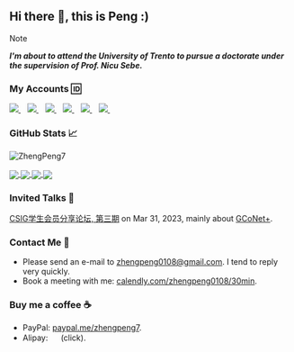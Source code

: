 ## Hi there 👋, this is Peng :)

> [!note]
> _**I'm about to attend the University of Trento to pursue a doctorate under the supervision of Prof. Nicu Sebe.**_

### My Accounts 🆔

<a href="https://github.com/zhengpeng7" target="_blank">
    <img src="https://img.shields.io/badge/GitHub-181717.svg?style=for-the-badge&logo=GitHub&logoColor=white">
</a>&nbsp;&nbsp;
<a href="https://scholar.google.com/citations?user=TZRzWOsAAAAJ" target="_blank">
    <img src="https://img.shields.io/badge/Google%20Scholar-4285F4.svg?style=for-the-badge&logo=Google-Scholar&logoColor=white"/>
</a>&nbsp;&nbsp;
<a href="https://huggingface.co/ZhengPeng7" target="_blank">
    <img src="https://img.shields.io/badge/HuggingFace-ed8A09.svg?style=for-the-badge&logo=HuggingFace&logoColor=white"/>
</a>&nbsp;&nbsp;
<a href="https://x.com/zhengpeng0108" target="_blank">
    <img src="https://img.shields.io/badge/Twitter-000000?style=for-the-badge&logo=X&logoColor=white">
</a>&nbsp;&nbsp;
<a href="https://discordapp.com/users/ZP#3633" target="_blank">
    <img src="https://img.shields.io/badge/Discord-5544BB?style=for-the-badge&logo=Discord&logoColor=white">
</a>&nbsp;&nbsp;
<a href="https://www.linkedin.com/in/ZhengPeng7" target="_blank">
    <img src="https://img.shields.io/badge/LinkedIn-0077B5?style=for-the-badge&logo=linkedin&logoColor=white">
</a>&nbsp;&nbsp;


### GitHub Stats 📈

<p align="left"> <img src="https://github-readme-stats.vercel.app/api?username=ZhengPeng7&show_icons=true&theme=purple" alt="ZhengPeng7" /> </p>

<a href="https://github.com/ZhengPeng7/BiRefNet">
    <img align="center" src="https://github-readme-stats.vercel.app/api/pin/?username=ZhengPeng7&repo=BiRefNet&theme=purple&bg_color=0,AAA" />
</a>
<a href="https://github.com/ZhengPeng7/GCoNet_plus">
    <img align="center" src="https://github-readme-stats.vercel.app/api/pin/?username=ZhengPeng7&repo=GCoNet_plus&theme=purple&bg_color=0,AAA" />
</a>
<a href="https://github.com/ZhengPeng7/GLCNet">
    <img align="center" src="https://github-readme-stats.vercel.app/api/pin/?username=ZhengPeng7&repo=GLCNet&theme=purple&bg_color=0,AAA" />
</a>
<a href="https://github.com/ZhengPeng7/motion_magnification_learning-based">
    <img align="center" src="https://github-readme-stats.vercel.app/api/pin/?username=ZhengPeng7&repo=motion_magnification_learning-based&theme=purple&bg_color=0,AAA" />
</a>



### Invited Talks 💬
[CSIG学生会员分享论坛, 第三期](https://www.csig.org.cn/171/202402/51646.html) on Mar 31, 2023, mainly about [GCoNet+](https://github.com/ZhengPeng7/GCoNet_plus).

### Contact Me 📮
+ Please send an e-mail to [zhengpeng0108@gmail.com](zhengpeng0108@gmail.com). I tend to reply very quickly.
+ Book a meeting with me: [calendly.com/zhengpeng0108/30min](https://calendly.com/zhengpeng0108/30min).

### Buy me a coffee ☕️
+ PayPal: [paypal.me/zhengpeng7](https://www.paypal.com/paypalme/zhengpeng7).
+ Alipay: <img src="https://drive.google.com/thumbnail?id=189y8fwa_fp-O3OkvjXXUt0hUgdr4AH6_&sz" width="15px"/> (click).

